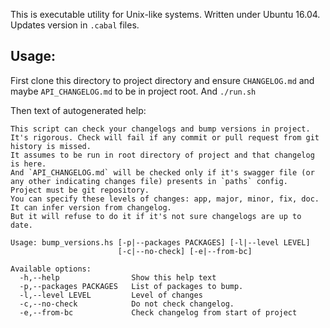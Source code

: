 This is executable utility for Unix-like systems. Written under Ubuntu 16.04.
Updates version in `.cabal` files.

## Usage:

First clone this directory to project directory and ensure `CHANGELOG.md` and maybe `API_CHANGELOG.md` to be in project root.
And `./run.sh`

Then text of autogenerated help:

```
This script can check your changelogs and bump versions in project.
It's rigorous. Check will fail if any commit or pull request from git history is missed.
It assumes to be run in root directory of project and that changelog is here.
And `API_CHANGELOG.md` will be checked only if it's swagger file (or any other indicating changes file) presents in `paths` config.
Project must be git repository.
You can specify these levels of changes: app, major, minor, fix, doc.
It can infer version from changelog.
But it will refuse to do it if it's not sure changelogs are up to date.

Usage: bump_versions.hs [-p|--packages PACKAGES] [-l|--level LEVEL]
                        [-c|--no-check] [-e|--from-bc]

Available options:
  -h,--help                Show this help text
  -p,--packages PACKAGES   List of packages to bump.
  -l,--level LEVEL         Level of changes
  -c,--no-check            Do not check changelog.
  -e,--from-bc             Check changelog from start of project
```

